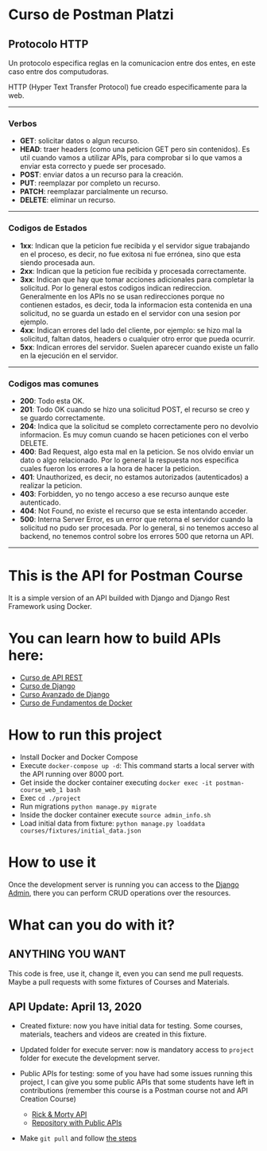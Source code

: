 # Curso de Postman Platzi

## Protocolo HTTP
Un protocolo especifica reglas en la comunicacion entre dos entes, en este caso entre dos computudoras.

HTTP (Hyper Text Transfer Protocol) fue creado especificamente para la web.

----------

### Verbos 
- **GET**: solicitar datos o algun recurso.
- **HEAD**: traer headers (como una peticion GET pero sin contenidos). Es util cuando vamos a utilizar APIs, para comprobar si lo que vamos a enviar esta correcto y puede ser procesado.
- **POST**: enviar datos a un recurso para la creación.
- **PUT**: reemplazar por completo un recurso.
- **PATCH**: reemplazar parcialmente un recurso.
- **DELETE**: eliminar un recurso.

----------

### Codigos de Estados
- **1xx**: Indican que la peticion fue recibida y el servidor sigue trabajando en el proceso, es decir, no fue exitosa ni fue errónea, sino que esta siendo procesada aun.
- **2xx**: Indican que la peticion fue recibida y procesada correctamente.
- **3xx**: Indican que hay que tomar acciones adicionales para completar la solicitud. Por lo general estos codigos indican redireccion. Generalmente en los APIs no se usan redirecciones porque no contienen estados, es decir, toda la informacion esta contenida en una solicitud, no se guarda un estado en el servidor con una sesion por ejemplo.
- **4xx**: Indican errores del lado del cliente, por ejemplo: se hizo mal la solicitud, faltan datos, headers o cualquier otro error que pueda ocurrir.
- **5xx**: Indican errores del servidor. Suelen aparecer cuando existe un fallo en la ejecución en el servidor.

----------
### Codigos mas comunes
- **200**: Todo esta OK.
- **201**: Todo OK cuando se hizo una solicitud POST, el recurso se creo y se guardo correctamente.
- **204**: Indica que la solicitud se completo correctamente pero no devolvio informacion. Es muy comun cuando se hacen peticiones con el verbo DELETE.
- **400**: Bad Request, algo esta mal en la peticion. Se nos olvido enviar un dato o algo relacionado. Por lo general la respuesta nos especifica cuales fueron los errores a la hora de hacer la peticion.
- **401**: Unauthorized, es decir, no estamos autorizados (autenticados) a realizar la peticion.
- **403**: Forbidden, yo no tengo acceso a ese recurso aunque este autenticado.
- **404**: Not Found, no existe el recurso que se esta intentando acceder.
- **500**: Interna Server Error, es un error que retorna el servidor cuando la solicitud no pudo ser procesada. Por lo general, si no tenemos acceso al backend, no tenemos control sobre los errores 500 que retorna un API.
----------


# This is the API for Postman Course

It is a simple version of an API builded with Django and Django Rest Framework
using Docker.


# You can learn how to build APIs here:

- [Curso de API REST](https://platzi.com/clases/api-rest/)
- [Curso de Django](https://platzi.com/clases/django/)
- [Curso Avanzado de Django](https://platzi.com/clases/django-avanzado/)
- [Curso de Fundamentos de Docker](https://platzi.com/clases/docker/)

# How to run this project
- Install Docker and Docker Compose
- Execute `docker-compose up -d`: This command starts a local server with the API running over 8000 port.
- Get inside the docker container executing `docker exec -it postman-course_web_1 bash`
- Exec `cd ./project`
- Run migrations `python manage.py migrate`
- Inside the docker container execute `source admin_info.sh`
- Load initial data from fixture: `python manage.py loaddata courses/fixtures/initial_data.json`

# How to use it
Once the development server is running you can access to the [Django Admin](http://localhost:8000/admin/), there you can perform CRUD operations over the resources. 


# What can you do with it?
## ANYTHING YOU WANT 

This code is free, use it, change it, even you can send me pull requests. Maybe a pull requests with some fixtures of Courses and Materials.


## API Update: April 13, 2020

- Created fixture: now you have initial data for testing. Some courses, materials, teachers and videos are created in this fixture.
- Updated folder for execute server: now is mandatory access to `project` folder for execute the development server.
- Public APIs for testing: some of you have had some issues running this project, I can give you some public APIs that some students have left in contributions (remember this course is a Postman course not and API Creation Course)
    - [Rick & Morty API](https://rickandmortyapi.com/api/character/)
    - [Repository with Public APIs](https://github.com/public-apis/public-apis)

- Make `git pull` and follow [the steps](https://github.com/walis85300/postman-course#how-to-run-this-project)
